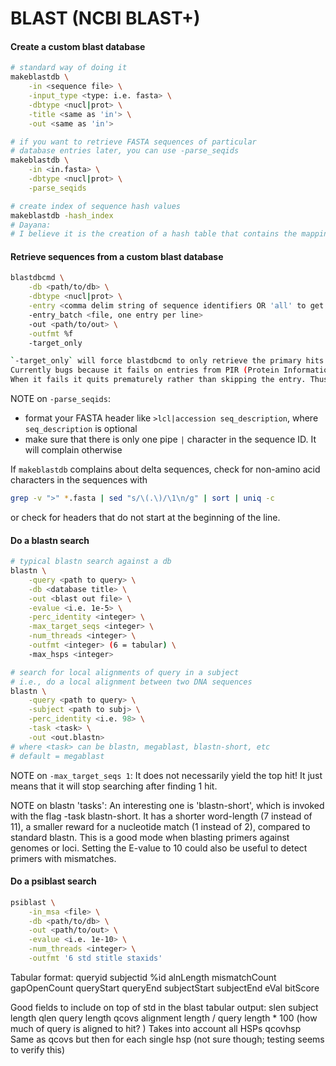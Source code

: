 # BLAST (NCBI BLAST+) #

#### Create a custom blast database
```sh
# standard way of doing it
makeblastdb \
    -in <sequence file> \
    -input_type <type: i.e. fasta> \
    -dbtype <nucl|prot> \
    -title <same as 'in'> \
    -out <same as 'in'>

# if you want to retrieve FASTA sequences of particular
# database entries later, you can use -parse_seqids
makeblastdb \
    -in <in.fasta> \
    -dbtype <nucl|prot> \
    -parse_seqids

# create index of sequence hash values
makeblastdb -hash_index
# Dayana:
# I believe it is the creation of a hash table that contains the mapping of sequence ids to fix identifiers that are used for computing speed and efficiency
```

#### Retrieve sequences from a custom blast database
```sh
blastdbcmd \
    -db <path/to/db> \
    -dbtype <nucl|prot> \
    -entry <comma delim string of sequence identifiers OR 'all' to get them all>
    -entry_batch <file, one entry per line>
    -out <path/to/out> \
    -outfmt %f
    -target_only

`-target_only` will force blastdbcmd to only retrieve the primary hits in case of MULTISPECIES entries.
Currently bugs because it fails on entries from PIR (Protein Information Resource, a db in NR). 
When it fails it quits prematurely rather than skipping the entry. Thus, your file will NOT contain all sequences, but only those up until the PIR hit.
```

NOTE on `-parse_seqids`:

- format your FASTA header like `>lcl|accession seq_description`, where `seq_description` is optional
- make sure that there is only one pipe `|` character in the sequence ID. It will complain otherwise
 
If `makeblastdb` complains about delta sequences, check for non-amino acid characters in the sequences with
```sh
grep -v ">" *.fasta | sed "s/\(.\)/\1\n/g" | sort | uniq -c
```
or check for headers that do not start at the beginning of the line.


#### Do a blastn search
```sh
# typical blastn search against a db
blastn \
    -query <path to query> \
    -db <database title> \
    -out <blast out file> \
    -evalue <i.e. 1e-5> \
    -perc_identity <integer> \
    -max_target_seqs <integer> \
    -num_threads <integer> \
    -outfmt <integer> (6 = tabular) \
    -max_hsps <integer>

# search for local alignments of query in a subject
# i.e., do a local alignment between two DNA sequences
blastn \
    -query <path to query> \
    -subject <path to subj> \
    -perc_identity <i.e. 98> \
    -task <task> \
    -out <out.blastn>
# where <task> can be blastn, megablast, blastn-short, etc
# default = megablast
```

NOTE on `-max_target_seqs 1`:
It does not necessarily yield the top hit! It just means that it will stop searching after finding 1 hit.


NOTE on blastn 'tasks':
An interesting one is 'blastn-short', which is invoked with the flag -task blastn-short. It has a shorter word-length (7 instead of 11), a smaller reward for a nucleotide match (1 instead of 2), compared to standard blastn. This is a good mode when blasting primers against genomes or loci. Setting the E-value to 10 could also be useful to detect primers with mismatches.


#### Do a psiblast search
```sh
psiblast \
    -in_msa <file> \
    -db <path/to/db> \
    -out <path/to/out> \
    -evalue <i.e. 1e-10> \
    -num_threads <integer> \
    -outfmt '6 std stitle staxids'
```


Tabular format:
queryid	subjectid %id alnLength mismatchCount gapOpenCount queryStart queryEnd subjectStart subjectEnd eVal bitScore

Good fields to include on top of std in the blast tabular output:
slen 	    subject length
qlen	    query length
qcovs	    alignment length / query length * 100 (how much of query is aligned to hit? )
	    Takes into account all HSPs
qcovhsp	    Same as qcovs but then for each single hsp (not sure though; testing seems to verify this)
